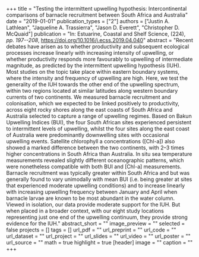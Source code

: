 +++
title = "Testing the intermittent upwelling hypothesis: Intercontinental comparisons of barnacle recruitment between South Africa and Australia"
date = "2019-01-01"
publication_types = ["2"]
authors = ["Justin A. Lathlean", "Jaqueline A. Trassierra", "Jason D. Everett", "Christopher D. McQuaid"]
publication = "In: Estuarine, Coastal and Shelf Science, (224), _pp. 197--208_, https://doi.org/10.1016/j.ecss.2019.04.040"
abstract = "Recent debates have arisen as to whether productivity and subsequent ecological processes increase linearly with increasing intensity of upwelling, or whether productivity responds more favourably to upwelling of intermediate magnitude, as predicted by the intermittent upwelling hypothesis (IUH). Most studies on the topic take place within eastern boundary systems, where the intensity and frequency of upwelling are high. Here, we test the generality of the IUH towards the other end of the upwelling spectrum, within two regions located at similar latitudes along western boundary currents of two continents. We measured barnacle recruitment and colonisation, which we expected to be linked positively to productivity, across eight rocky shores along the east coasts of South Africa and Australia selected to capture a range of upwelling regimes. Based on Bakun Upwelling Indices (BUI), the four South African sites experienced persistent to intermittent levels of upwelling, whilst the four sites along the east coast of Australia were predominantly downwelling sites with occasional upwelling events. Satellite chlorophyll a concentrations ([Chl-a]) also showed a marked difference between the two continents, with 2–3 times higher concentrations in South Africa than Australia. In situ sea temperature measurements revealed slightly different oceanographic patterns, which were nonetheless compatible with both BUI and [Chl-a] measurements. Barnacle recruitment was typically greater within South Africa and but was generally found to vary unimodally with mean BUI (i.e. being greater at sites that experienced moderate upwelling conditions) and to increase linearly with increasing upwelling frequency between January and April when barnacle larvae are known to be most abundant in the water column. Viewed in isolation, our data provide moderate support for the IUH. But when placed in a broader context, with our eight study locations representing just one end of the upwelling continuum, they provide strong evidence for the IUH."
abstract_short = ""
image_preview = ""
selected = false
projects = []
tags = []
url_pdf = ""
url_preprint = ""
url_code = ""
url_dataset = ""
url_project = ""
url_slides = ""
url_video = ""
url_poster = ""
url_source = ""
math = true
highlight = true
[header]
image = ""
caption = ""
+++
